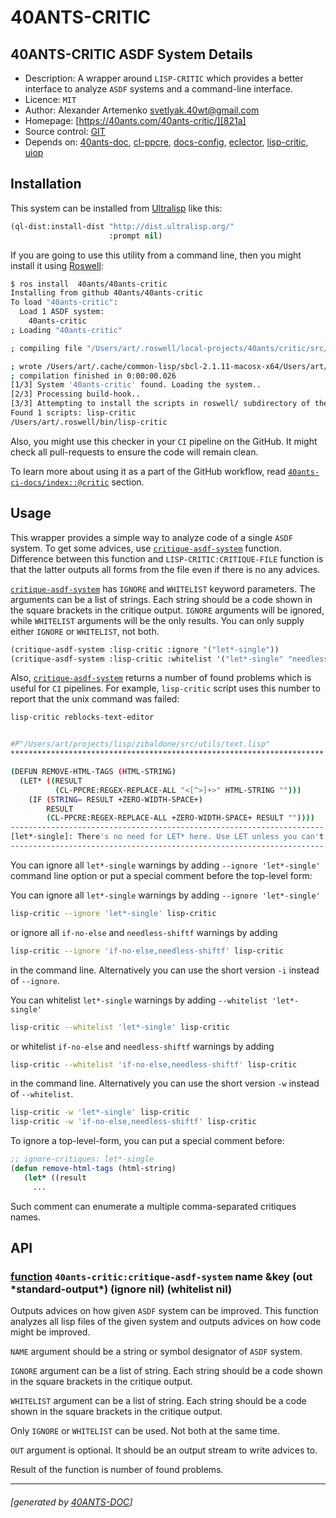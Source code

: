 <a id="x-2840ANTS-CRITIC-3A-40README-2040ANTS-DOC-2FLOCATIVES-3ASECTION-29"></a>

# 40ANTS-CRITIC

<a id="40-ants-critic-asdf-system-details"></a>

## 40ANTS-CRITIC ASDF System Details

* Description: A wrapper around `LISP-CRITIC` which provides a better interface to analyze `ASDF` systems and a command-line interface.
* Licence: `MIT`
* Author: Alexander Artemenko <svetlyak.40wt@gmail.com>
* Homepage: [https://40ants.com/40ants-critic/][821a]
* Source control: [GIT][4062]
* Depends on: [40ants-doc][2c00], [cl-ppcre][49b9], [docs-config][ce67], [eclector][8f25], [lisp-critic][ee56], [uiop][5274]

<a id="x-2840ANTS-CRITIC-3A-3A-40INSTALLATION-2040ANTS-DOC-2FLOCATIVES-3ASECTION-29"></a>

## Installation

This system can be installed from [Ultralisp][2a0d] like this:

```lisp
(ql-dist:install-dist "http://dist.ultralisp.org/"
                      :prompt nil)
```
If you are going to use this utility from a command line, then you might install it
using [Roswell][795a]:

```bash
$ ros install  40ants/40ants-critic
Installing from github 40ants/40ants-critic
To load "40ants-critic":
  Load 1 ASDF system:
    40ants-critic
; Loading "40ants-critic"

; compiling file "/Users/art/.roswell/local-projects/40ants/critic/src/critic.lisp" (written 20 FEB 2022 12:54:52 PM):

; wrote /Users/art/.cache/common-lisp/sbcl-2.1.11-macosx-x64/Users/art/.roswell/local-projects/40ants/critic/src/critic-tmp5GEXGEG5.fasl
; compilation finished in 0:00:00.026
[1/3] System '40ants-critic' found. Loading the system..
[2/3] Processing build-hook..
[3/3] Attempting to install the scripts in roswell/ subdirectory of the system...
Found 1 scripts: lisp-critic
/Users/art/.roswell/bin/lisp-critic
```
Also, you might use this checker in your `CI` pipeline on the GitHub.
It might check all pull-requests to ensure the code will remain clean.

To learn more about using it as a part of the GitHub workflow, read
[`40ants-ci-docs/index::@critic`][371b] section.

<a id="x-2840ANTS-CRITIC-3A-3A-40USAGE-2040ANTS-DOC-2FLOCATIVES-3ASECTION-29"></a>

## Usage

This wrapper provides a simple way to analyze code of a single `ASDF` system.
To get some advices, use [`critique-asdf-system`][c8a0] function. Difference between
this function and `LISP-CRITIC:CRITIQUE-FILE` function is that the latter
outputs all forms from the file even if there is no any advices.

[`critique-asdf-system`][c8a0] has `IGNORE` and `WHITELIST` keyword parameters. The
arguments can be a list of strings. Each string should be a code
shown in the square brackets in the critique output. `IGNORE` arguments will
be ignored, while `WHITELIST` arguments will be the only results. You can
only supply either `IGNORE` or `WHITELIST`, not both.

```lisp
(critique-asdf-system :lisp-critic :ignore '("let*-single"))
(critique-asdf-system :lisp-critic :whitelist '("let*-single" "needless-shiftf"))
```
Also, [`critique-asdf-system`][c8a0] returns a number of found problems which is useful
for `CI` pipelines. For example, `lisp-critic` script uses this number to report
that the unix command was failed:

```bash
lisp-critic reblocks-text-editor


#P"/Users/art/projects/lisp/zibaldone/src/utils/text.lisp"
**********************************************************************

(DEFUN REMOVE-HTML-TAGS (HTML-STRING)
  (LET* ((RESULT
          (CL-PPCRE:REGEX-REPLACE-ALL "<[^>]+>" HTML-STRING "")))
    (IF (STRING= RESULT +ZERO-WIDTH-SPACE+)
        RESULT
        (CL-PPCRE:REGEX-REPLACE-ALL +ZERO-WIDTH-SPACE+ RESULT ""))))
----------------------------------------------------------------------
[let*-single]: There's no need for LET* here. Use LET unless you can't.
----------------------------------------------------------------------
```
You can ignore all `let*-single` warnings by adding `--ignore 'let*-single'`
command line option or put a special comment before the top-level form:

You can ignore all `let*-single` warnings by adding `--ignore 'let*-single'`

```bash
lisp-critic --ignore 'let*-single' lisp-critic
```
or ignore all `if-no-else` and `needless-shiftf` warnings by adding

```bash
lisp-critic --ignore 'if-no-else,needless-shiftf' lisp-critic
```
in the command line. Alternatively you can use the short version `-i`
instead of `--ignore`.

You can whitelist `let*-single` warnings by adding `--whitelist 'let*-single'`

```bash
lisp-critic --whitelist 'let*-single' lisp-critic
```
or whitelist `if-no-else` and `needless-shiftf` warnings by adding

```bash
lisp-critic --whitelist 'if-no-else,needless-shiftf' lisp-critic
```
in the command line. Alternatively you can use the short version `-w`
instead of `--whitelist`.

```bash
lisp-critic -w 'let*-single' lisp-critic
lisp-critic -w 'if-no-else,needless-shiftf' lisp-critic
```
To ignore a top-level-form, you can put a special comment before:

```lisp
;; ignore-critiques: let*-single
(defun remove-html-tags (html-string)
   (let* ((result
     ...
```
Such comment can enumerate a multiple comma-separated critiques names.

<a id="x-2840ANTS-CRITIC-3A-3A-40API-2040ANTS-DOC-2FLOCATIVES-3ASECTION-29"></a>

## API

<a id="x-2840ANTS-CRITIC-3ACRITIQUE-ASDF-SYSTEM-20FUNCTION-29"></a>

### [function](f849) `40ants-critic:critique-asdf-system` name &key (out \*standard-output\*) (ignore nil) (whitelist nil)

Outputs advices on how given `ASDF` system can be improved.
This function analyzes all lisp files of the given system and
outputs advices on how code might be improved.

`NAME` argument should be a string or symbol designator of `ASDF` system.

`IGNORE` argument can be a list of string. Each string should be a code
shown in the square brackets in the critique output.

`WHITELIST` argument can be a list of string. Each string should be a code
shown in the square brackets in the critique output.

Only `IGNORE` or `WHITELIST` can be used. Not both at the same time.

`OUT` argument is optional. It should be an output stream to write
advices to.

Result of the function is number of found problems.


[821a]: https://40ants.com/40ants-critic/
[c8a0]: https://40ants.com/40ants-critic/#x-2840ANTS-CRITIC-3ACRITIQUE-ASDF-SYSTEM-20FUNCTION-29
[371b]: https://40ants.com/ci/#x-2840ANTS-CI-DOCS-2FINDEX-3A-3A-40CRITIC-2040ANTS-DOC-2FLOCATIVES-3ASECTION-29
[4062]: https://github.com/40ants/40ants-critic
[f849]: https://github.com/40ants/40ants-critic/blob/f456928169cf35214d3bcaa9bf2479b12b96e751/src/critic.lisp#L148
[795a]: https://github.com/roswell/roswell
[2c00]: https://quickdocs.org/40ants-doc
[49b9]: https://quickdocs.org/cl-ppcre
[ce67]: https://quickdocs.org/docs-config
[8f25]: https://quickdocs.org/eclector
[ee56]: https://quickdocs.org/lisp-critic
[5274]: https://quickdocs.org/uiop
[2a0d]: https://ultralisp.org

* * *
###### [generated by [40ANTS-DOC](https://40ants.com/doc/)]
